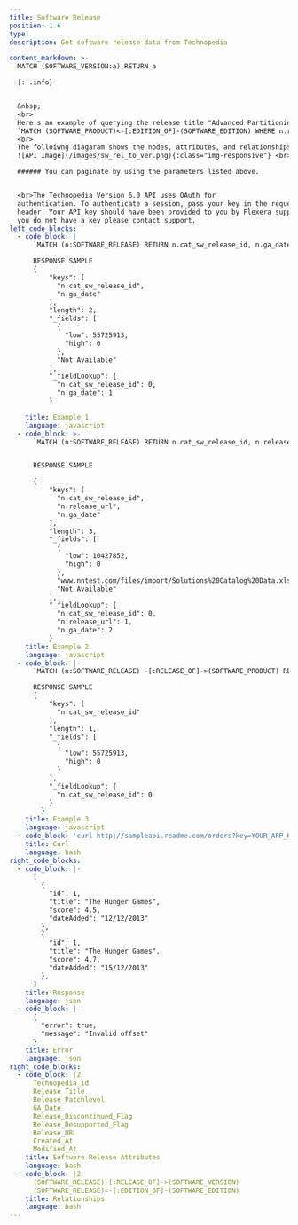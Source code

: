 ```yaml
---
title: Software Release
position: 1.6
type:
description: Get software release data from Technopedia

content_markdown: >-
  MATCH (SOFTWARE_VERSION:a) RETURN a

  {: .info}


  &nbsp;
  <br>
  Here's an example of querying the release title "Advanced Partitioning Option" that is a release of a software version.
  `MATCH (SOFTWARE_PRODUCT)<-[:EDITION_OF]-(SOFTWARE_EDITION) WHERE n.release_title = "Advanced Partitioning Option" RETURN n`
  <br>
  The folloiwng diagaram shows the nodes, attributes, and relationships that feature in the query example.
  ![API Image](/images/sw_rel_to_ver.png){:class="img-responsive"} <br>

  ###### You can paginate by using the parameters listed above.


  <br>The Technopedia Version 6.0 API uses OAuth for
  authentication. To authenticate a session, pass your key in the request
  header. Your API key should have been provided to you by Flexera support. If
  you do not have a key please contact support.
left_code_blocks:
  - code_block: |
      `MATCH (n:SOFTWARE_RELEASE) RETURN n.cat_sw_release_id, n.ga_date`

      RESPONSE SAMPLE
      {
          "keys": [
            "n.cat_sw_release_id",
            "n.ga_date"
          ],
          "length": 2,
          "_fields": [
            {
              "low": 55725913,
              "high": 0
            },
            "Not Available"
          ],
          "_fieldLookup": {
            "n.cat_sw_release_id": 0,
            "n.ga_date": 1
          }

    title: Example 1
    language: javascript
  - code_block: >-
      `MATCH (n:SOFTWARE_RELEASE) RETURN n.cat_sw_release_id, n.release_url n.ga_date`


      RESPONSE SAMPLE

      {
          "keys": [
            "n.cat_sw_release_id",
            "n.release_url",
            "n.ga_date"
          ],
          "length": 3,
          "_fields": [
            {
              "low": 10427852,
              "high": 0
            },
            "www.nntest.com/files/import/Solutions%20Catalog%20Data.xls",
            "Not Available"
          ],
          "_fieldLookup": {
            "n.cat_sw_release_id": 0,
            "n.release_url": 1,
            "n.ga_date": 2
          }
    title: Example 2
    language: javascript
  - code_block: |-
      `MATCH (n:SOFTWARE_RELEASE) -[:RELEASE_OF]->(SOFTWARE_PRODUCT) RETURN n.cat_sw_release_id LIMIT 1`

      RESPONSE SAMPLE
      {
          "keys": [
            "n.cat_sw_release_id"
          ],
          "length": 1,
          "_fields": [
            {
              "low": 55725913,
              "high": 0
            }
          ],
          "_fieldLookup": {
            "n.cat_sw_release_id": 0
          }
        }
    title: Example 3
    language: javascript
  - code_block: 'curl http://sampleapi.readme.com/orders?key=YOUR_APP_KEY'
    title: Curl
    language: bash
right_code_blocks:
  - code_block: |-
      [
        {
          "id": 1,
          "title": "The Hunger Games",
          "score": 4.5,
          "dateAdded": "12/12/2013"
        },
        {
          "id": 1,
          "title": "The Hunger Games",
          "score": 4.7,
          "dateAdded": "15/12/2013"
        },
      ]
    title: Response
    language: json
  - code_block: |-
      {
        "error": true,
        "message": "Invalid offset"
      }
    title: Error
    language: json
right_code_blocks:
  - code_block: |2
      Technopedia_id
      Release_Title
      Release_Patchlevel
      GA_Date
      Release_Discontinued_Flag
      Release_Desupported_Flag
      Release_URL
      Created_At
      Modified_At
    title: Software Release Attributes
    language: bash
  - code_block: |2-
      (SOFTWARE_RELEASE)-[:RELEASE_OF]->(SOFTWARE_VERSION)
      (SOFTWARE_RELEASE)<-[:EDITION_OF]-(SOFTWARE_EDITION)
    title: Relationships
    language: bash
---
```


